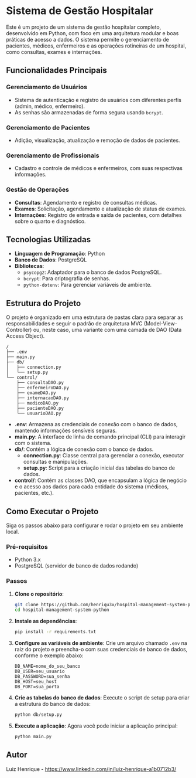 # Sistema de Gestão Hospitalar

Este é um projeto de um sistema de gestão hospitalar completo, desenvolvido em Python, com foco em uma arquitetura modular e boas práticas de acesso a dados. O sistema permite o gerenciamento de pacientes, médicos, enfermeiros e as operações rotineiras de um hospital, como consultas, exames e internações.

## Funcionalidades Principais

### Gerenciamento de Usuários

- Sistema de autenticação e registro de usuários com diferentes perfis (admin, médico, enfermeiro).
- As senhas são armazenadas de forma segura usando `bcrypt`.

### Gerenciamento de Pacientes

- Adição, visualização, atualização e remoção de dados de pacientes.

### Gerenciamento de Profissionais

- Cadastro e controle de médicos e enfermeiros, com suas respectivas informações.

### Gestão de Operações

- **Consultas**: Agendamento e registro de consultas médicas.
- **Exames**: Solicitação, agendamento e atualização de status de exames.
- **Internações**: Registro de entrada e saída de pacientes, com detalhes sobre o quarto e diagnóstico.

## Tecnologias Utilizadas

- **Linguagem de Programação**: Python
- **Banco de Dados**: PostgreSQL
- **Bibliotecas**:
  - `psycopg2`: Adaptador para o banco de dados PostgreSQL.
  - `bcrypt`: Para criptografia de senhas.
  - `python-dotenv`: Para gerenciar variáveis de ambiente.

## Estrutura do Projeto

O projeto é organizado em uma estrutura de pastas clara para separar as responsabilidades e seguir o padrão de arquitetura MVC (Model-View-Controller) ou, neste caso, uma variante com uma camada de DAO (Data Access Object).

```
/  
├── .env  
├── main.py  
├── db/  
│   ├── connection.py  
│   └── setup.py  
└── control/  
    ├── consultaDAO.py  
    ├── enfermeiroDAO.py  
    ├── exameDAO.py  
    ├── internacaoDAO.py  
    ├── medicoDAO.py  
    ├── pacienteDAO.py  
    └── usuarioDAO.py
```

- **.env**: Armazena as credenciais de conexão com o banco de dados, mantendo informações sensíveis seguras.
- **main.py**: A interface de linha de comando principal (CLI) para interagir com o sistema.
- **db/**: Contém a lógica de conexão com o banco de dados.
  - **connection.py**: Classe central para gerenciar a conexão, executar consultas e manipulações.
  - **setup.py**: Script para a criação inicial das tabelas do banco de dados.
- **control/**: Contém as classes DAO, que encapsulam a lógica de negócio e o acesso aos dados para cada entidade do sistema (médicos, pacientes, etc.).

## Como Executar o Projeto

Siga os passos abaixo para configurar e rodar o projeto em seu ambiente local.

### Pré-requisitos

- Python 3.x
- PostgreSQL (servidor de banco de dados rodando)

### Passos

1. **Clone o repositório**:

   ```bash
   git clone https://github.com/henriqu3x/hospital-management-system-python.git
   cd hospital-management-system-python
   ```

2. **Instale as dependências**:

   ```bash
   pip install -r requirements.txt
   ```

3. **Configure as variáveis de ambiente**: Crie um arquivo chamado `.env` na raiz do projeto e preencha-o com suas credenciais de banco de dados, conforme o exemplo abaixo:

   ```
   DB_NAME=nome_do_seu_banco
   DB_USER=seu_usuario
   DB_PASSWORD=sua_senha
   DB_HOST=seu_host
   DB_PORT=sua_porta
   ```

4. **Crie as tabelas do banco de dados**: Execute o script de setup para criar a estrutura do banco de dados:

   ```bash
   python db/setup.py
   ```

5. **Execute a aplicação**: Agora você pode iniciar a aplicação principal:

   ```bash
   python main.py
   ```

## Autor

Luiz Henrique - https://www.linkedin.com/in/luiz-henrique-a1b0712b3/
